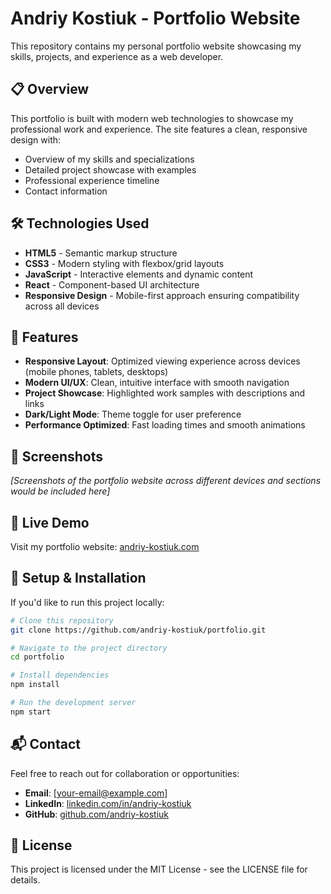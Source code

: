 # Andriy Kostiuk - Portfolio Website

This repository contains my personal portfolio website showcasing my skills, projects, and experience as a web developer.

## 📋 Overview

This portfolio is built with modern web technologies to showcase my professional work and experience. The site features a clean, responsive design with:

- Overview of my skills and specializations
- Detailed project showcase with examples
- Professional experience timeline
- Contact information

## 🛠️ Technologies Used

- **HTML5** - Semantic markup structure
- **CSS3** - Modern styling with flexbox/grid layouts
- **JavaScript** - Interactive elements and dynamic content
- **React** - Component-based UI architecture
- **Responsive Design** - Mobile-first approach ensuring compatibility across all devices

## 🎯 Features

- **Responsive Layout**: Optimized viewing experience across devices (mobile phones, tablets, desktops)
- **Modern UI/UX**: Clean, intuitive interface with smooth navigation
- **Project Showcase**: Highlighted work samples with descriptions and links
- **Dark/Light Mode**: Theme toggle for user preference
- **Performance Optimized**: Fast loading times and smooth animations

## 📱 Screenshots

*[Screenshots of the portfolio website across different devices and sections would be included here]*

## 🚀 Live Demo

Visit my portfolio website: [andriy-kostiuk.com](#)

## 🔧 Setup & Installation

If you'd like to run this project locally:

```bash
# Clone this repository
git clone https://github.com/andriy-kostiuk/portfolio.git

# Navigate to the project directory
cd portfolio

# Install dependencies
npm install

# Run the development server
npm start
```

## 📬 Contact

Feel free to reach out for collaboration or opportunities:

- **Email**: [your-email@example.com]
- **LinkedIn**: [linkedin.com/in/andriy-kostiuk](#)
- **GitHub**: [github.com/andriy-kostiuk](https://github.com/andriy-kostiuk)

## 📄 License

This project is licensed under the MIT License - see the LICENSE file for details.
